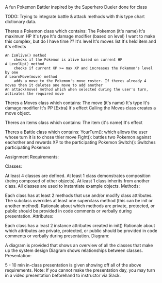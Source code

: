A fun Pokemon Battler inspired by the Superhero Dueler done for class

TODO: Trying to integrate battle & attack methods with this type chart dictionary data.

Theres a Pokemon class which contains:
    The Pokemon (it's name)
    It's maximum HP
    It's type
    It's damage modifier (based on level)
        I want to make this complex, but do I have time ??
    It's level
    It's moves list
    It's held item and it's effects

    An IsAlive() method
        checks if the Pokemon is alive based on current HP
    A LevelUp() method
        checks if current XP >= max XP and increases the Pokemon's level by one
    A LearnMove(move) method
        adds a move to the Pokemon's move roster. If theres already 4 moves then it deletes one move to add another
    An attack(move) method which when selected during the user's turn, activates the required move


Theres a Moves class which contains:
    The move (it's name)
    It's type
    It's damage modifier
    It's PP
    [Extra] It's effect
    Calling the Moves class creates a move object.

Theres an items class which contains:
    The item (it's name)
    It's effect
    
Theres a Battle class which contains:
    YourTurn(): which allows the user whose turn it is to chose thier move
    Fight(): battles two Pokemon against eachother and rewards XP to the participating Pokemon
    Switch(): Switches participating Pokemon 


Assignment Requirements:

Classes:

At least 4 classes are defined.
At least 1 class demonstrates composition (being composed of other objects).
At least 1 class inherits from another class.
All classes are used to instantiate example objects.
Methods:

Each class has at least 2 methods that use and/or modify class attributes.
The subclass overrides at least one superclass method (this can be init or another method).
Rationale about which methods are private, protected, or public should be provided in code comments or verbally during presentation.
Attributes:

Each class has a least 2 instance attributes created in init()
Rationale about which attributes are private, protected, or public should be provided in code comments or verbally during presentation.
Diagram:

A diagram is provided that shows an overview of all the classes that make up the system design
Diagram shows relationships between classes.
Presentation:

5 - 10 min in-class presentation is given showing off all of the above requirements.
Note: If you cannot make the presentation day, you may turn in a video presentation beforehand to instructor via Slack.
